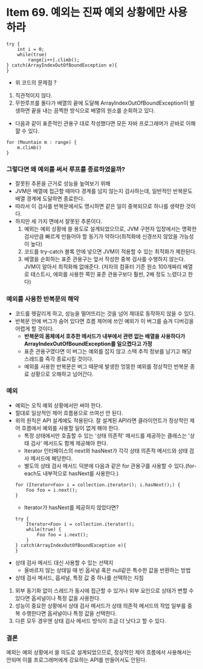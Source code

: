 # Item 69. 예외는 진짜 예외 상황에만 사용하라

```
try {
    int i = 0;
    while(true)
        range[i++].climb();
} catch(ArrayIndexOutOfBoundException e){
}
```
- 위 코드의 문제점 ?
1. 직관적이지 않다.
2. 무한루프를 돌다가 배열의 끝에 도달해 ArrayIndexOutOfBoundException이 발생하면 끝을 내는 끔찍한 방식으로 배열의 원소를 순회하고 있다.

- 다음과 같이 표준적인 관용구 대로 작성했다면 모든 자바 프로그래머가 곧바로 이해햘 수 있다.
```
for (Mountain m : range) {
    m.climb()
}
```

### 그렇다면 왜 예외를 써서 루프를 종료하였을까?
- 잘못된 추론을 근거로 성능을 높여보기 위해 
- JVM은 배열에 접근할 때마다 경계를 넘지 않는지 검사하는데, 일반적인 반복문도 배열 경계에 도달하면 종료한다.
- 따라서 이 검사를 반복문에서도 명시하면 같은 일이 중복되므로 하나를 생략한 것이다. 
- 하지만 세 가지 면에서 잘못된 추론이다. 
    1. 예외는 예외 상황에 쓸 용도로 설계되었으므로, JVM 구현자 입장에서는 명확한 검사만큼 빠르게 만들어야 할 동기가 약하다(최적화에 신경쓰지 않았을 가능성이 높다)
    2. 코드를 try-catch 블록 안에 넣으면 JVM이 적용할 수 있는 최적화가 제한된다. 
    3. 배열을 순회하는 표준 관용구는 앞서 작성한 중복 검사를 수행하지 않는다. JVM이 알아서 최적화해 없애준다.
(저자의 컴퓨터 기준 원소 100개짜리 배열로 테스트시, 에외를 사용한 쪽인 표준 관용구보다 훨씬, 2배 정도 느렸다고 한다)

### 예외를 사용한 반복문의 해악
- 코드를 헷갈리게 하고, 성능을 떨어뜨리는 것을 넘어 제대로 동작하지 않을 수 있다.
- 반복문 안에 버그가 숨어 있다면 흐름 제어에 쓰인 예외가 이 버그를 숨겨 디버깅을 어렵게 할 것이다. 
    - **반복문의 몸체에서 호추한 메서드가 내부에서 관련 없는 배열을 사용하다가 ArrayIndexOutOfBoundException를 일으켰다고 가정**
    - 표준 관용구였다면 이 버그는 예외를 잡지 않고 스택 추적 정보를 남기고 해당 스레드를 즉각 종료시킬 것이다.
    - 예외를 사용한 반복문은 버그 때문에 발생한 엉뚱한 예외를 정상적인 반복문 종료 상황으로 오해하고 넘어간다.
    
### 예외
- 예외는 오직 예외 상황에서만 써야 한다. 
- 절대로 일상적인 제어 흐름용으로 쓰여선 안 된다.
- 위의 원칙은 API 설계에도 적용된다. 잘 설계된 API라면 클라이언트가 정상적인 제어 흐름에서 예외를 사용할 일이 없게 해야 한다.
    - 특정 상태에서만 호출할 수 있는 '상태 의존적' 메서드를 제공하는 클래스는 '상태 검사' 메서드도 함께 제공해야 한다.
    - Iterator 인터페이스의 next와 hasNext가 각각 상태 의존적 메서드와 상태 검사 메서드에 해당한다.
    - 별도의 상태 검사 메서드 덕분에 다음과 같은 for 관용구를 사용할 수 있다.(for-each도 내부적으로 hasNext를 사용한다.)
    ```
    for (Iterator<Foo> i = collection.iterator(); i.hasNext();) {
        Foo foo = i.next();
    }
    ```
    - Iterator가 hasNext를 제공하지 않았다면?
   ```
   try {
       Iterator<Foo> i = collection.iterator();
       while(true) {
           Foo foo = i.next();
       }
   } catch(ArrayIndexOutOfBoundException e){
   }
   ```
- 상태 검사 메서드 대신 사용할 수 있는 선택지
    - 올바르지 않는 상태일 때 빈 옵셔널 혹은 null같은 특수한 값을 반환하는 방법
- 상태 검사 메서드, 옵셔널, 특정 값 중 하나를 선택하는 지침 
1. 외부 동기화 없이 스레드가 동시에 접근할 수 있거나 외부 요인으로 상태가 변할 수 있다면 옵셔널이나 특정 값을 사용한다.
2. 성능이 중요한 상황에서 상태 검사 메서드가 상태 의존적 메서드의 작업 일부를 중복 수행한다면 옵셔널이나 특정 값을 선택한다.
3. 다른 모두 경우엔 상태 검사 메서드 방식이 조금 더 낫다고 할 수 있다. 

### 결론
예외는 예외 상황에서 쓸 의도로 설계되었으므로, 정상적인 제어 흐름에서 사용해서는 안되며 이를 프로그래머에게 강요하는 API를 만들어서도 안된다.

